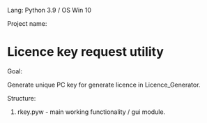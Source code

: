 Lang: Python 3.9 / OS Win 10 

Project name:

# Licence key request utility

Goal: 

Generate unique PC key for generate licence in Licence_Generator.

Structure:

1. rkey.pyw - main working functionality / gui module.
